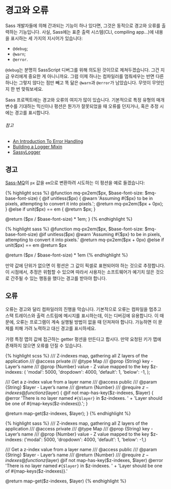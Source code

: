 
# 경고와 오류

Sass 개발자들에 의해 간과되는 기능이 하나 있다면, 그것은 동적으로 경고와 오류를 출력하는 기능입니다. 사실, Sass에는 표준 출력 시스템(CLI, compiling app...)에 내용을 표시하는 세 가지의 지시어가 있습니다:

* `@debug`;
* `@warn`;
* `@error`.

`@debug`는 분명히 SassScript 디버그를 위해 의도된 것이므로 제쳐두겠습니다. 그건 지금 우리에게 중요한 게 아니니까요. 그럼 이제 하나는 컴파일러를 멈춰세우는 반면 다른 하나는 그렇지 않다는 점만 빼고 똑 닮은 `@warn`과 `@error`가 남았습니다. 무엇이 무엇인지 한 번 맞춰보세요.

Sass 프로젝트에는 경고와 오류의 여지가 많이 있습니다. 기본적으로 특정 유형의 매개변수를 기대하는 믹신이나 펑션은 뭔가가 잘못되었을 때 오류를 던지거나, 혹은 추정 시에는 경고를 표시합니다.

###### 참고

* [An Introduction To Error Handling](http://webdesign.tutsplus.com/tutorials/an-introduction-to-error-handling-in-sass--cms-19996)
* [Building a Logger Mixin](http://webdesign.tutsplus.com/tutorials/building-a-logger-mixin-in-sass--cms-22070)
* [SassyLogger](https://github.com/HugoGiraudel/SassyLogger)

## 경고

[Sass-MQ](https://github.com/sass-mq/sass-mq)의 `px` 값을 `em`으로 변환하려 시도하는 이 펑션을 예로 들겠습니다:

<div class="code-block">
  <div class="code-block__wrapper" data-syntax="scss">
{% highlight scss %}
@function mq-px2em($px, $base-font-size: $mq-base-font-size) {
  @if unitless($px) {
    @warn 'Assuming #{$px} to be in pixels, attempting to convert it into pixels.';
    @return mq-px2em($px + 0px);
  } @else if unit($px) == em {
    @return $px;
  }

  @return ($px / $base-font-size) * 1em;
}
{% endhighlight %}
  </div>
  <div class="code-block__wrapper" data-syntax="sass">
{% highlight sass %}
@function mq-px2em($px, $base-font-size: $mq-base-font-size)
  @if unitless($px)
    @warn 'Assuming #{$px} to be in pixels, attempting to convert it into pixels.'
    @return mq-px2em($px + 0px)
  @else if unit($px) == em
    @return $px

  @return ($px / $base-font-size) * 1em
{% endhighlight %}
  </div>
</div>

만약 값에 단위가 없으면 이 펑션은 그 값이 픽셀로 표현되어야 하는 것으로 추정합니다. 이 시점에서, 추정은 위험할 수 있으며 따라서 사용자는 소프트웨어가 예기치 않은 것으로 간주될 수 있는 행동을 했다는 경고를 받아야 합니다.

## 오류

오류는 경고와 달리 컴파일러의 진행을 막습니다. 기본적으로 오류는 컴파일을 멈추고 스택 트레이스와 출력 스트림에 메시지를 표시하는데, 이는 디버깅에 유용합니다. 이 때문에, 오류는 프로그램이 계속 실행될 방법이 없을 때 던져져야 합니다. 가능하면 이 문제를 피해 가려 노력하고 대신 경고를 표시하세요.

가령 특정 맵의 값에 접근하는 getter 펑션을 만든다고 합시다. 만약 요청된 키가 맵에 존재하지 않으면 오류를 던질 수 있습니다.

<div class="code-block">
  <div class="code-block__wrapper" data-syntax="scss">
{% highlight scss %}
/// Z-indexes map, gathering all Z layers of the application
/// @access private
/// @type Map
/// @prop {String} key - Layer’s name
/// @prop {Number} value - Z value mapped to the key
$z-indexes: (
  'modal': 5000,
  'dropdown': 4000,
  'default': 1,
  'below': -1,
);

/// Get a z-index value from a layer name
/// @access public
/// @param {String} $layer - Layer’s name
/// @return {Number}
/// @require $z-indexes
@function z($layer) {
  @if not map-has-key($z-indexes, $layer) {
    @error 'There is no layer named `#{$layer}` in $z-indexes. '
         + 'Layer should be one of #{map-keys($z-indexes)}.';
  }

  @return map-get($z-indexes, $layer);
}
{% endhighlight %}
  </div>
  <div class="code-block__wrapper" data-syntax="sass">
{% highlight sass %}
/// Z-indexes map, gathering all Z layers of the application
/// @access private
/// @type Map
/// @prop {String} key - Layer’s name
/// @prop {Number} value - Z value mapped to the key
$z-indexes: ('modal': 5000, 'dropdown': 4000, 'default': 1, 'below': -1,)

/// Get a z-index value from a layer name
/// @access public
/// @param {String} $layer - Layer’s name
/// @return {Number}
/// @require $z-indexes
@function z($layer)
  @if not map-has-key($z-indexes, $layer)
    @error 'There is no layer named `#{$layer}` in $z-indexes. '
         + 'Layer should be one of #{map-keys($z-indexes)}.'

  @return map-get($z-indexes, $layer)
{% endhighlight %}
  </div>
</div>
